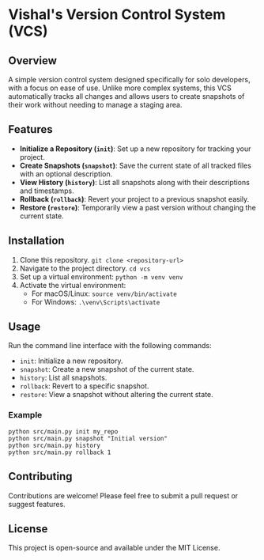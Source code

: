 # Vishal's Version Control System (VCS)

## Overview
A simple version control system designed specifically for solo developers, with a focus on ease of use. Unlike more complex systems, this VCS automatically tracks all changes and allows users to create snapshots of their work without needing to manage a staging area.

## Features
- **Initialize a Repository (`init`)**: Set up a new repository for tracking your project.
- **Create Snapshots (`snapshot`)**: Save the current state of all tracked files with an optional description.
- **View History (`history`)**: List all snapshots along with their descriptions and timestamps.
- **Rollback (`rollback`)**: Revert your project to a previous snapshot easily.
- **Restore (`restore`)**: Temporarily view a past version without changing the current state.

## Installation
1. Clone this repository.
   `git clone <repository-url>`
2. Navigate to the project directory.
   `cd vcs`
3. Set up a virtual environment:
   `python -m venv venv`
4. Activate the virtual environment:
   - For macOS/Linux: `source venv/bin/activate`
   - For Windows: `.\venv\Scripts\activate`

## Usage
Run the command line interface with the following commands:
- `init`: Initialize a new repository.
- `snapshot`: Create a new snapshot of the current state.
- `history`: List all snapshots.
- `rollback`: Revert to a specific snapshot.
- `restore`: View a snapshot without altering the current state.

### Example
`python src/main.py init my_repo`  
`python src/main.py snapshot "Initial version"`  
`python src/main.py history`  
`python src/main.py rollback 1`

## Contributing
Contributions are welcome! Please feel free to submit a pull request or suggest features.

## License
This project is open-source and available under the MIT License.
